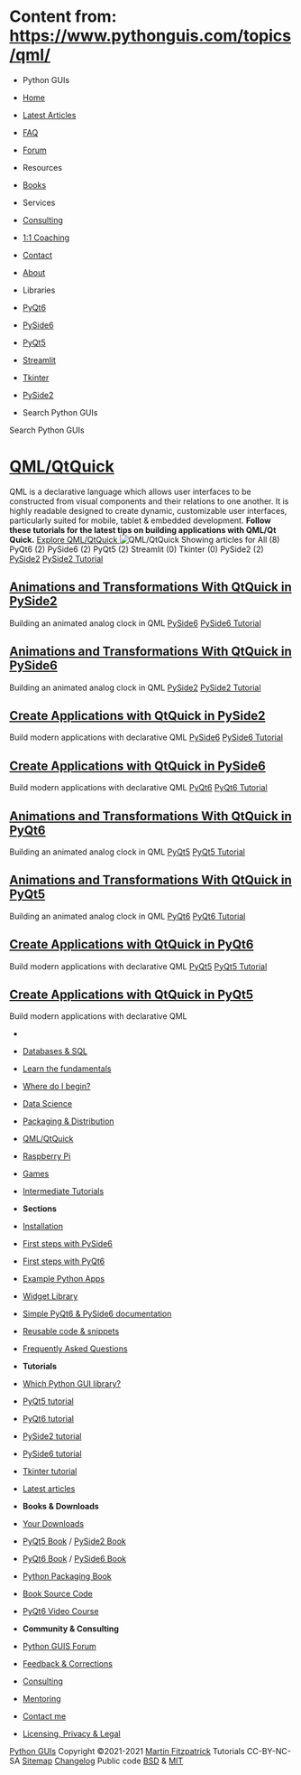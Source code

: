 # Content from: https://www.pythonguis.com/topics/qml/

[](https://www.pythonguis.com/topics/qml/#menu)
  * Python GUIs
  * [Home](https://www.pythonguis.com/)
  * [Latest Articles](https://www.pythonguis.com/latest/)
  * [FAQ](https://www.pythonguis.com/faq/)
  * [Forum ](https://forum.pythonguis.com/)
  * Resources
  * [Books](https://www.pythonguis.com/books/)
  * Services
  * [Consulting](https://www.pythonguis.com/hire/)
  * [1:1 Coaching](https://www.pythonguis.com/live/)
  * [Contact](https://www.pythonguis.com/contact/)
  * [About](https://www.pythonguis.com/about/)
  * Libraries
  * [PyQt6](https://www.pythonguis.com/pyqt6/)
  * [PySide6](https://www.pythonguis.com/pyside6/)
  * [PyQt5](https://www.pythonguis.com/pyqt5/)
  * [Streamlit](https://www.pythonguis.com/streamlit/)
  * [Tkinter](https://www.pythonguis.com/tkinter/)
  * [PySide2](https://www.pythonguis.com/pyside2/)


  * Search Python GUIs


[](https://www.pythonguis.com "Python GUIs")
Search Python GUIs
# [ QML/QtQuick ](https://www.pythonguis.com/topics/qml/)
QML is a declarative language which allows user interfaces to be constructed from visual components and their relations to one another. It is highly readable designed to create dynamic, customizable user interfaces, particularly suited for mobile, tablet & embedded development. **Follow these tutorials for the latest tips on building applications with QML/Qt Quick.**
[ Explore QML/QtQuick ](https://www.pythonguis.com/topics/qml/#object-listing)
![QML/QtQuick](https://www.pythonguis.com/static/images/tags/qml.png)
Showing articles for All (8)  PyQt6 (2)  PySide6 (2)  PyQt5 (2)  Streamlit (0) Tkinter (0) PySide2 (2) 
[](https://www.pythonguis.com/tutorials/pyside-qml-animations-transformations/)
[PySide2](https://www.pythonguis.com/tutorials/pyside-qml-animations-transformations/)
[ PySide2 Tutorial ](https://www.pythonguis.com/pyside2-tutorial/#pyside-qt-quick)
## [ Animations and Transformations With QtQuick in PySide2 ](https://www.pythonguis.com/tutorials/pyside-qml-animations-transformations/)
[](https://www.pythonguis.com/tutorials/pyside-qml-animations-transformations/) Building an animated analog clock in QML 
[](https://www.pythonguis.com/tutorials/pyside6-qml-animations-transformations/)
[PySide6](https://www.pythonguis.com/tutorials/pyside6-qml-animations-transformations/)
[ PySide6 Tutorial ](https://www.pythonguis.com/pyside6-tutorial/#pyside6-qt-quick)
## [ Animations and Transformations With QtQuick in PySide6 ](https://www.pythonguis.com/tutorials/pyside6-qml-animations-transformations/)
[](https://www.pythonguis.com/tutorials/pyside6-qml-animations-transformations/) Building an animated analog clock in QML 
[](https://www.pythonguis.com/tutorials/pyside-qml-qtquick-python-application/)
[PySide2](https://www.pythonguis.com/tutorials/pyside-qml-qtquick-python-application/)
[ PySide2 Tutorial ](https://www.pythonguis.com/pyside2-tutorial/#pyside-qt-quick)
## [ Create Applications with QtQuick in PySide2 ](https://www.pythonguis.com/tutorials/pyside-qml-qtquick-python-application/)
[](https://www.pythonguis.com/tutorials/pyside-qml-qtquick-python-application/) Build modern applications with declarative QML 
[](https://www.pythonguis.com/tutorials/pyside6-qml-qtquick-python-application/)
[PySide6](https://www.pythonguis.com/tutorials/pyside6-qml-qtquick-python-application/)
[ PySide6 Tutorial ](https://www.pythonguis.com/pyside6-tutorial/#pyside6-qt-quick)
## [ Create Applications with QtQuick in PySide6 ](https://www.pythonguis.com/tutorials/pyside6-qml-qtquick-python-application/)
[](https://www.pythonguis.com/tutorials/pyside6-qml-qtquick-python-application/) Build modern applications with declarative QML 
[](https://www.pythonguis.com/tutorials/pyqt6-qml-animations-transformations/)
[PyQt6](https://www.pythonguis.com/tutorials/pyqt6-qml-animations-transformations/)
[ PyQt6 Tutorial ](https://www.pythonguis.com/pyqt6-tutorial/#pyqt6-qt-quick)
## [ Animations and Transformations With QtQuick in PyQt6 ](https://www.pythonguis.com/tutorials/pyqt6-qml-animations-transformations/)
[](https://www.pythonguis.com/tutorials/pyqt6-qml-animations-transformations/) Building an animated analog clock in QML 
[](https://www.pythonguis.com/tutorials/qml-animations-transformations/)
[PyQt5](https://www.pythonguis.com/tutorials/qml-animations-transformations/)
[ PyQt5 Tutorial ](https://www.pythonguis.com/pyqt5-tutorial/#qt-quick)
## [ Animations and Transformations With QtQuick in PyQt5 ](https://www.pythonguis.com/tutorials/qml-animations-transformations/)
[](https://www.pythonguis.com/tutorials/qml-animations-transformations/) Building an animated analog clock in QML 
[](https://www.pythonguis.com/tutorials/pyqt6-qml-qtquick-python-application/)
[PyQt6](https://www.pythonguis.com/tutorials/pyqt6-qml-qtquick-python-application/)
[ PyQt6 Tutorial ](https://www.pythonguis.com/pyqt6-tutorial/#pyqt6-qt-quick)
## [ Create Applications with QtQuick in PyQt6 ](https://www.pythonguis.com/tutorials/pyqt6-qml-qtquick-python-application/)
[](https://www.pythonguis.com/tutorials/pyqt6-qml-qtquick-python-application/) Build modern applications with declarative QML 
[](https://www.pythonguis.com/tutorials/qml-qtquick-python-application/)
[PyQt5](https://www.pythonguis.com/tutorials/qml-qtquick-python-application/)
[ PyQt5 Tutorial ](https://www.pythonguis.com/pyqt5-tutorial/#qt-quick)
## [ Create Applications with QtQuick in PyQt5 ](https://www.pythonguis.com/tutorials/qml-qtquick-python-application/)
[](https://www.pythonguis.com/tutorials/qml-qtquick-python-application/) Build modern applications with declarative QML 
  * [](https://www.pythonguis.com/ "Python GUIs")
  * [Databases & SQL](https://www.pythonguis.com/topics/databases/)
  * [Learn the fundamentals](https://www.pythonguis.com/topics/foundation/)
  * [Where do I begin?](https://www.pythonguis.com/topics/getting-started/)
  * [Data Science](https://www.pythonguis.com/topics/data-science/)
  * [Packaging & Distribution](https://www.pythonguis.com/topics/packaging/)
  * [QML/QtQuick](https://www.pythonguis.com/topics/qml/)
  * [Raspberry Pi](https://www.pythonguis.com/topics/raspberry-pi/)
  * [Games](https://www.pythonguis.com/topics/games/)
  * [Intermediate Tutorials](https://www.pythonguis.com/topics/intermediate/)


  * **Sections**
  * [Installation](https://www.pythonguis.com/installation/)
  * [First steps with PySide6](https://www.pythonguis.com/tutorials/pyside6-creating-your-first-window/)
  * [First steps with PyQt6](https://www.pythonguis.com/tutorials/pyqt6-creating-your-first-window/)
  * [Example Python Apps](https://www.pythonguis.com/examples/)
  * [Widget Library](https://www.pythonguis.com/widgets/)
  * [Simple PyQt6 & PySide6 documentation](https://www.pythonguis.com/docs/)
  * [Reusable code & snippets](https://www.pythonguis.com/code/)
  * [Frequently Asked Questions](https://www.pythonguis.com/faq/)


  * **Tutorials**
  * [Which Python GUI library?](https://www.pythonguis.com/faq/which-python-gui-library/)
  * [PyQt5 tutorial](https://www.pythonguis.com/pyqt5-tutorial/)
  * [PyQt6 tutorial](https://www.pythonguis.com/pyqt6-tutorial/)
  * [PySide2 tutorial](https://www.pythonguis.com/pyside2-tutorial/)
  * [PySide6 tutorial](https://www.pythonguis.com/pyside6-tutorial/)
  * [Tkinter tutorial](https://www.pythonguis.com/tkinter-tutorial/)
  * [Latest articles](https://www.pythonguis.com/blog/)


  * **Books & Downloads**
  * [ Your Downloads](https://www.martinfitzpatrick.com/library/)
  * [PyQt5 Book](https://www.pythonguis.com/pyqt5-book/) / [PySide2 Book](https://www.pythonguis.com/pyside2-book/)
  * [PyQt6 Book](https://www.pythonguis.com/pyqt6-book/) / [PySide6 Book](https://www.pythonguis.com/pyside6-book/)
  * [Python Packaging Book](https://www.pythonguis.com/packaging-book/)
  * [ Book Source Code](https://www.pythonguis.com/books/downloads/)
  * [ PyQt6 Video Course](https://www.martinfitzpatrick.com/pyqt6-crash-course/)


  * **Community & Consulting**
  * [ Python GUIS Forum ](https://forum.pythonguis.com/)
  * [ Feedback & Corrections](https://tally.so/r/wbvxNE)
  * [Consulting](https://www.pythonguis.com/hire/)
  * [Mentoring](https://www.pythonguis.com/live/)
  * [Contact me](https://www.martinfitzpatrick.com/contact)
  * [Licensing, Privacy & Legal](https://www.martinfitzpatrick.com/legal)


[](https://twitter.com/pythonguis) [](https://github.com/pythonguis) [](https://www.facebook.com/pythonguis) [](https://www.youtube.com/channel/UCMW4KwSlygaDef0tgqPjbRQ) [](https://www.linkedin.com/company/pythonguis/)
[Python GUIs](https://www.pythonguis.com/) Copyright ©2021-2021 [ Martin Fitzpatrick](https://www.martinfitzpatrick.com)
Tutorials CC-BY-NC-SA [Sitemap](https://www.pythonguis.com/sitemap/) [Changelog](https://www.pythonguis.com/changelog/) Public code [BSD](https://opensource.org/licenses/BSD-2-Clause) & [MIT](https://opensource.org/licenses/MIT)
